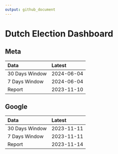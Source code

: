 ```yaml
---
output: github_document
---
```


# Dutch Election Dashboard



## Meta


|Data           |Latest     |
|:--------------|:----------|
|30 Days Window |2024-06-04 |
|7 Days Window  |2024-06-04 |
|Report         |2023-11-10 |

## Google


|Data           |Latest     |
|:--------------|:----------|
|30 Days Window |2023-11-11 |
|7 Days Window  |2023-11-11 |
|Report         |2023-11-14 |
